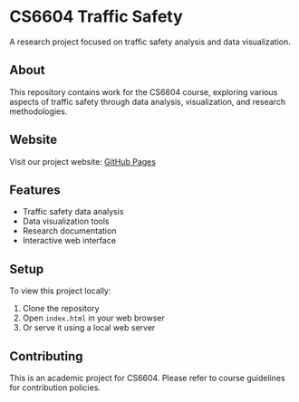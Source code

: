 # CS6604 Traffic Safety

A research project focused on traffic safety analysis and data visualization.

## About

This repository contains work for the CS6604 course, exploring various aspects of traffic safety through data analysis, visualization, and research methodologies.

## Website

Visit our project website: [GitHub Pages](https://ulrixon.github.io/cs6604-trafficsafety/)

## Features

- Traffic safety data analysis
- Data visualization tools
- Research documentation
- Interactive web interface

## Setup

To view this project locally:

1. Clone the repository
2. Open `index.html` in your web browser
3. Or serve it using a local web server

## Contributing

This is an academic project for CS6604. Please refer to course guidelines for contribution policies.